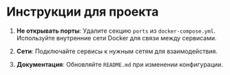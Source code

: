 # Инструкции для проекта

1. **Не открывать порты**: Удалите секцию `ports` из `docker-compose.yml`. Используйте внутренние сети Docker для связи между сервисами.

2. **Сети**: Подключайте сервисы к нужным сетям для взаимодействия.

3. **Документация**: Обновляйте `README.md` при изменении конфигурации.
